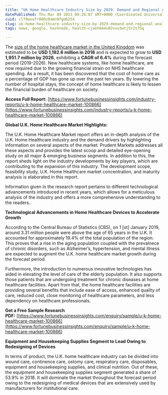 ```yaml
---
title: "UK Home Healthcare Industry Size by 2029: Demand and Regional Analysis"
datePublished: Thu Mar 09 2023 09:28:07 GMT+0000 (Coordinated Universal Time)
cuid: clf0woufr000z0amn9fgm6254
slug: uk-home-healthcare-industry-size-by-2029-demand-and-regional-analysis
tags: news, google, hashnode, health-cjaeh844x02vvo3wtj5r2s75q

---
```


The [size of the home healthcare market in the United Kingdom](https://www.fortunebusinessinsights.com/industry-reports/u-k-home-healthcare-market-100866) was estimated to be **USD 1,192.6 million in 2018** and is expected to grow to **USD 1,951.7 million by 2026**, exhibiting a **CAGR of 6.4%** during the forecast period (2019-2026). New healthcare systems, like home healthcare, are now required due to the growing financial strain on NHS healthcare spending. As a result, it has been discovered that the cost of home care as a percentage of GDP has gone up over the past ten years. By lowering the number of hospital stays, the concept of home healthcare is likely to lessen the financial burden of healthcare on society.

**Access Full Report:** [https://www.fortunebusinessinsights.com/industry-reports/u-k-home-healthcare-market-100866](https://www.fortunebusinessinsights.com/industry-reports/u-k-home-healthcare-market-100866)

**Global U.K. Home Healthcare Market Highlights:**

The U.K. Home Healthcare Market report offers an in-depth analysis of the U.K. Home Healthcare industry and the demand drivers by highlighting information on several aspects of the market. Prudent Markets addresses all these aspects and provides the latest scoop and detailed eye-opening study on all major & emerging business segments. In addition to this, the report sheds light on the industry developments by key players, which are contributing to the expansion of this industry. The development scope, feasibility study, U.K. Home Healthcare market concentration, and maturity analysis is elaborated in this report.

Information given in the research report pertains to different technological advancements introduced in recent years, which allows for a meticulous analysis of the industry and offers a more comprehensive understanding to the readers..

**Technological Advancements in Home Healthcare Devices to Accelerate Growth**

According to the Central Bureau of Statistics (CBS), on 1 \[st\] January 2019, around 3.31 million people were above the age of 65 years in the U.K. It accounted for approximately 19.4% of the total population of the region. This proves that a rise in the aging population coupled with the prevalnece of chronic disorders, such as Alzheimer’s, hypertension, and mental illness are expected to augment the U.K. home healthcare market growth during the forecast period.

Furthermore, the introduction to numerous innovative technologies has aided in elevating the level of care of the elderly population. It also supports those patients that are undergoing treatment for chronic diseases at home healthcare facilities. Apart from that, the home healthcare facilities are providing several benefits that include ease of access, enhanced quality of care, reduced cost, close monitoring of healthcare parameters, and less dependency on healthcare professionals.

**Get a Free Sample Research PDF:** [https://www.fortunebusinessinsights.com/enquiry/sample/u-k-home-healthcare-market-100866](https://www.fortunebusinessinsights.com/enquiry/sample/u-k-home-healthcare-market-100866)

**Equipment and Housekeeping Supplies Segment to Lead Owing to Redesigning of Devices**

In terms of product, the U.K. home healthcare industry can be divided into wound care, continence care, ostomy care, respiratory care, disposables, equipment and housekeeping supplies, and clinical nutrition. Out of these, the equipment and housekeeping supplies segment generated a share of 53.9% in 2018. It will dominate the market throughout the forecast period owing to the redesigning of medical devices that are extensively used by manufacturers for institutional care.